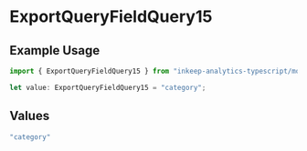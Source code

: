 # ExportQueryFieldQuery15

## Example Usage

```typescript
import { ExportQueryFieldQuery15 } from "inkeep-analytics-typescript/models/operations";

let value: ExportQueryFieldQuery15 = "category";
```

## Values

```typescript
"category"
```